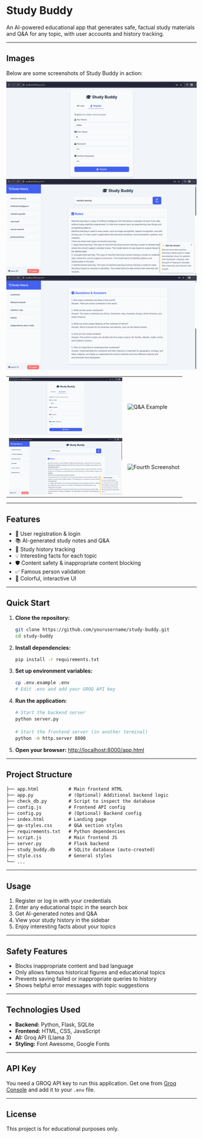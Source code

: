 # Study Buddy

An AI-powered educational app that generates safe, factual study materials and Q&A for any topic, with user accounts and history tracking.

---

## Images

Below are some screenshots of Study Buddy in action:

![Home Page](images/Register.png)
![Notes Generated](images/Notes%20Generation.png)
![Q&A Example](images/Q%20and%20A.png)

<table>
  <tr>
    <td><img src="images/Register.png" alt="Home Page" width="300"/></td>
    <td><img src="images/images/Register.png" alt="Q&A Example" width="300"/></td>
  </tr>
  <tr>
    <td><img src="images/Notes%20Generation.png" alt="Study History" width="300"/></td>
    <td><img src="imagesNotes%20Generation.png" alt="Fourth Screenshot" width="300"/></td>
  </tr>
</table>

---

## Features

- 🔐 User registration & login
- 📚 AI-generated study notes and Q&A
- 📝 Study history tracking
- 💡 Interesting facts for each topic
- 🛡️ Content safety & inappropriate content blocking
- ✅ Famous person validation
- 🎨 Colorful, interactive UI

---

## Quick Start

1. **Clone the repository:**
   ```bash
   git clone https://github.com/yourusername/study-buddy.git
   cd study-buddy
   ```

2. **Install dependencies:**
   ```bash
   pip install -r requirements.txt
   ```

3. **Set up environment variables:**
   ```bash
   cp .env.example .env
   # Edit .env and add your GROQ API key
   ```

4. **Run the application:**
   ```bash
   # Start the backend server
   python server.py
   
   # Start the frontend server (in another terminal)
   python -m http.server 8000
   ```

5. **Open your browser:**
   [http://localhost:8000/app.html](http://localhost:8000/app.html)

---

## Project Structure

```
├── app.html           # Main frontend HTML
├── app.py             # (Optional) Additional backend logic
├── check_db.py        # Script to inspect the database
├── config.js          # Frontend API config
├── config.py          # (Optional) Backend config
├── index.html         # Landing page
├── qa-styles.css      # Q&A section styles
├── requirements.txt   # Python dependencies
├── script.js          # Main frontend JS
├── server.py          # Flask backend
├── study_buddy.db     # SQLite database (auto-created)
├── style.css          # General styles
└── ...
```

---

## Usage

1. Register or log in with your credentials
2. Enter any educational topic in the search box
3. Get AI-generated notes and Q&A
4. View your study history in the sidebar
5. Enjoy interesting facts about your topics

---

## Safety Features

- Blocks inappropriate content and bad language
- Only allows famous historical figures and educational topics
- Prevents saving failed or inappropriate queries to history
- Shows helpful error messages with topic suggestions

---

## Technologies Used

- **Backend:** Python, Flask, SQLite
- **Frontend:** HTML, CSS, JavaScript
- **AI:** Groq API (Llama 3)
- **Styling:** Font Awesome, Google Fonts

---

## API Key

You need a GROQ API key to run this application. Get one from [Groq Console](https://console.groq.com/) and add it to your `.env` file.

---

## License

This project is for educational purposes only.
